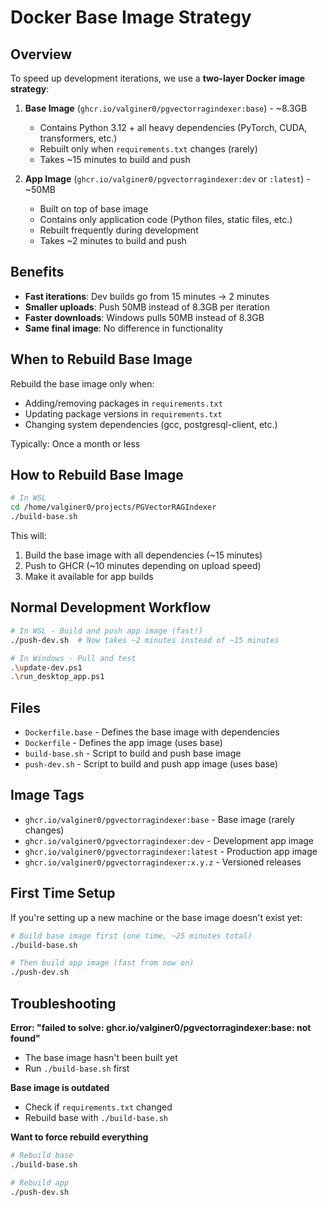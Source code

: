 # Docker Base Image Strategy

## Overview

To speed up development iterations, we use a **two-layer Docker image strategy**:

1. **Base Image** (`ghcr.io/valginer0/pgvectorragindexer:base`) - ~8.3GB
   - Contains Python 3.12 + all heavy dependencies (PyTorch, CUDA, transformers, etc.)
   - Rebuilt only when `requirements.txt` changes (rarely)
   - Takes ~15 minutes to build and push

2. **App Image** (`ghcr.io/valginer0/pgvectorragindexer:dev` or `:latest`) - ~50MB
   - Built on top of base image
   - Contains only application code (Python files, static files, etc.)
   - Rebuilt frequently during development
   - Takes ~2 minutes to build and push

## Benefits

- **Fast iterations**: Dev builds go from 15 minutes → 2 minutes
- **Smaller uploads**: Push 50MB instead of 8.3GB per iteration
- **Faster downloads**: Windows pulls 50MB instead of 8.3GB
- **Same final image**: No difference in functionality

## When to Rebuild Base Image

Rebuild the base image only when:
- Adding/removing packages in `requirements.txt`
- Updating package versions in `requirements.txt`
- Changing system dependencies (gcc, postgresql-client, etc.)

Typically: Once a month or less

## How to Rebuild Base Image

```bash
# In WSL
cd /home/valginer0/projects/PGVectorRAGIndexer
./build-base.sh
```

This will:
1. Build the base image with all dependencies (~15 minutes)
2. Push to GHCR (~10 minutes depending on upload speed)
3. Make it available for app builds

## Normal Development Workflow

```bash
# In WSL - Build and push app image (fast!)
./push-dev.sh  # Now takes ~2 minutes instead of ~15 minutes

# In Windows - Pull and test
.\update-dev.ps1
.\run_desktop_app.ps1
```

## Files

- `Dockerfile.base` - Defines the base image with dependencies
- `Dockerfile` - Defines the app image (uses base)
- `build-base.sh` - Script to build and push base image
- `push-dev.sh` - Script to build and push app image (uses base)

## Image Tags

- `ghcr.io/valginer0/pgvectorragindexer:base` - Base image (rarely changes)
- `ghcr.io/valginer0/pgvectorragindexer:dev` - Development app image
- `ghcr.io/valginer0/pgvectorragindexer:latest` - Production app image
- `ghcr.io/valginer0/pgvectorragindexer:x.y.z` - Versioned releases

## First Time Setup

If you're setting up a new machine or the base image doesn't exist yet:

```bash
# Build base image first (one time, ~25 minutes total)
./build-base.sh

# Then build app image (fast from now on)
./push-dev.sh
```

## Troubleshooting

**Error: "failed to solve: ghcr.io/valginer0/pgvectorragindexer:base: not found"**
- The base image hasn't been built yet
- Run `./build-base.sh` first

**Base image is outdated**
- Check if `requirements.txt` changed
- Rebuild base with `./build-base.sh`

**Want to force rebuild everything**
```bash
# Rebuild base
./build-base.sh

# Rebuild app
./push-dev.sh
```

